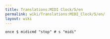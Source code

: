 ```yaml
---
title: Translations:MIDI Clock/5/en
permalink: wiki/Translations:MIDI_Clock/5/en/
layout: wiki
---
```


    once $ midicmd "stop" # s "midi" 
